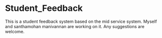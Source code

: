 # Student_Feedback
This is a student feedback system based on the mid service system. Myself and santhamohan manivannan are working on it. Any suggestions
are welcome.
